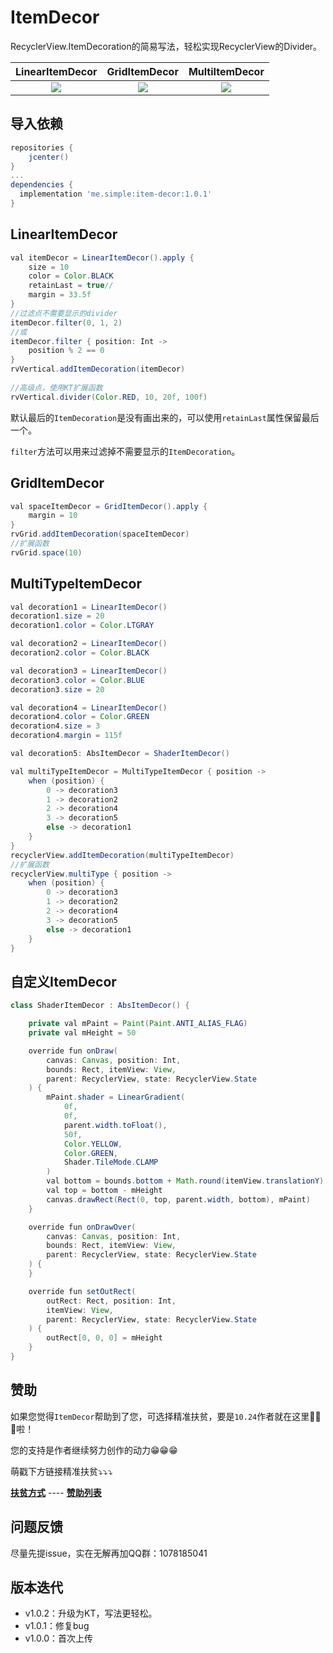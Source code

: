 # ItemDecor

RecyclerView.ItemDecoration的简易写法，轻松实现RecyclerView的Divider。

|                    LinearItemDecor                     |                     GridItemDecor                      |                     MultiItemDecor                     |
| :----------------------------------------------------: | :----------------------------------------------------: | :----------------------------------------------------: |
| ![](https://i.loli.net/2019/10/28/FEj64UdqHV5JcOf.png) | ![](https://i.loli.net/2019/10/28/vzIUPRloLmSM3ur.png) | ![](https://i.loli.net/2019/10/28/1L5UFP96wXkqbJM.png) |

## 导入依赖

```groovy
repositories {
    jcenter()
}
...
dependencies {
  implementation 'me.simple:item-decor:1.0.1'
}

```

## LinearItemDecor

```java
val itemDecor = LinearItemDecor().apply {
    size = 10
    color = Color.BLACK
    retainLast = true//
    margin = 33.5f
}
//过滤点不需要显示的divider
itemDecor.filter(0, 1, 2)
//或
itemDecor.filter { position: Int ->
    position % 2 == 0
}
rvVertical.addItemDecoration(itemDecor)
  
//高级点，使用KT扩展函数
rvVertical.divider(Color.RED, 10, 20f, 100f)
```

默认最后的`ItemDecoration`是没有画出来的，可以使用`retainLast`属性保留最后一个。

`filter`方法可以用来过滤掉不需要显示的`ItemDecoration`。

## GridItemDecor

```java
val spaceItemDecor = GridItemDecor().apply {
    margin = 10
}
rvGrid.addItemDecoration(spaceItemDecor)
//扩展函数
rvGrid.space(10)
```

## MultiTypeItemDecor

```java
val decoration1 = LinearItemDecor()
decoration1.size = 20
decoration1.color = Color.LTGRAY

val decoration2 = LinearItemDecor()
decoration2.color = Color.BLACK

val decoration3 = LinearItemDecor()
decoration3.color = Color.BLUE
decoration3.size = 20

val decoration4 = LinearItemDecor()
decoration4.color = Color.GREEN
decoration4.size = 3
decoration4.margin = 115f

val decoration5: AbsItemDecor = ShaderItemDecor()

val multiTypeItemDecor = MultiTypeItemDecor { position ->
    when (position) {
        0 -> decoration3
        1 -> decoration2
        2 -> decoration4
        3 -> decoration5
        else -> decoration1
    }
}
recyclerView.addItemDecoration(multiTypeItemDecor)
//扩展函数
recyclerView.multiType { position ->
    when (position) {
        0 -> decoration3
        1 -> decoration2
        2 -> decoration4
        3 -> decoration5
        else -> decoration1
    }
}
```

## 自定义ItemDecor

```java
class ShaderItemDecor : AbsItemDecor() {

    private val mPaint = Paint(Paint.ANTI_ALIAS_FLAG)
    private val mHeight = 50

    override fun onDraw(
        canvas: Canvas, position: Int,
        bounds: Rect, itemView: View,
        parent: RecyclerView, state: RecyclerView.State
    ) {
        mPaint.shader = LinearGradient(
            0f,
            0f,
            parent.width.toFloat(),
            50f,
            Color.YELLOW,
            Color.GREEN,
            Shader.TileMode.CLAMP
        )
        val bottom = bounds.bottom + Math.round(itemView.translationY)
        val top = bottom - mHeight
        canvas.drawRect(Rect(0, top, parent.width, bottom), mPaint)
    }

    override fun onDrawOver(
        canvas: Canvas, position: Int,
        bounds: Rect, itemView: View,
        parent: RecyclerView, state: RecyclerView.State
    ) {
    }

    override fun setOutRect(
        outRect: Rect, position: Int,
        itemView: View,
        parent: RecyclerView, state: RecyclerView.State
    ) {
        outRect[0, 0, 0] = mHeight
    }
}
```

## 赞助

如果您觉得`ItemDecor`帮助到了您，可选择精准扶贫，要是`10.24`作者就在这里🙇🙇🙇啦！

您的支持是作者继续努力创作的动力😁😁😁

萌戳下方链接精准扶贫⤵️⤵️⤵️

**[扶贫方式](https://simplepeng.github.io/merge_pay_code/)** ---- **[赞助列表](https://github.com/simplepeng/Sponsor/blob/master/README.md)**

## 问题反馈

尽量先提issue，实在无解再加QQ群：1078185041

## 版本迭代

* v1.0.2：升级为KT，写法更轻松。
* v1.0.1：修复bug
* v1.0.0：首次上传